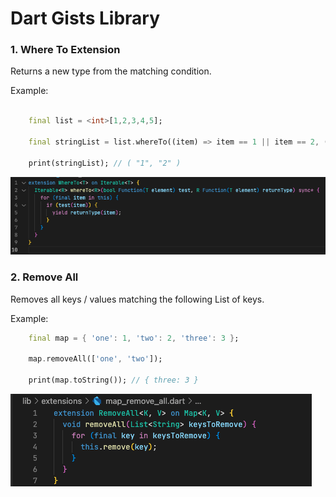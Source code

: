 # Dart Gists Library

### 1. Where To Extension

Returns a new type from the matching condition.

Example:

```dart

    final list = <int>[1,2,3,4,5];
    
    final stringList = list.whereTo((item) => item == 1 || item == 2, (item) => item.toString());

    print(stringList); // ( "1", "2" )

```

<p align="center"><img src="/where_to/where_to.png" alt="Where To Extension"/></p>

### 2. Remove All

Removes all keys / values matching the following List of keys.

Example: 

```dart
    final map = { 'one': 1, 'two': 2, 'three': 3 };

    map.removeAll(['one', 'two']);

    print(map.toString()); // { three: 3 } 

```

<p><img src="/remove_all/remove_all.png" alt="Remove All Extension"/></p>
